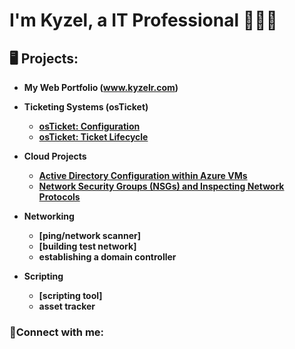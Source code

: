 <h1>I'm Kyzel, a IT Professional</a> 👨🏽‍💻</h1>

<h2>🖥️ Projects:</h2>

- <b> My Web Portfolio (www.kyzelr.com) <b/>

- <b>Ticketing Systems (osTicket)</b>
  - [osTicket: Configuration](https://github.com/kriversmims/osticket-config)
  - [osTicket: Ticket Lifecycle](https://github.com/kriversmims/ticket-lifecycle)
- <b>Cloud Projects</b>
  - [Active Directory Configuration within Azure VMs](https://github.com/kriversmims/configure-ad)
  - [Network Security Groups (NSGs) and Inspecting Network Protocols](https://github.com/kriversmims/azure-network-protocols)
- <b>Networking</b>
  - [ping/network scanner]
  - [building test network]
  - establishing a domain controller
- <b>Scripting</b>
  - [scripting tool]
  - asset tracker

<h3>🤳Connect with me:</h3>
